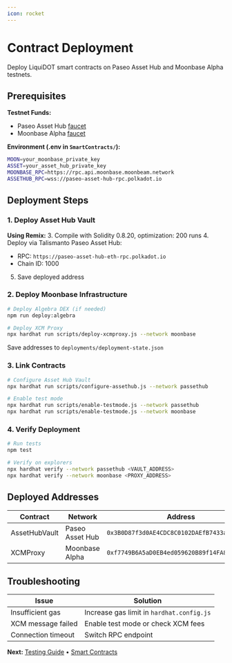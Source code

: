 ```yaml
---
icon: rocket
---
```


# Contract Deployment

Deploy LiquiDOT smart contracts on Paseo Asset Hub and Moonbase Alpha testnets.

## Prerequisites

**Testnet Funds:**

* Paseo Asset Hub  [faucet](https://faucet.paseo.network/)
* Moonbase Alpha  [faucet](https://faucet.moonbeam.network/)

**Environment (.env in `SmartContracts/`):**

```bash
MOON=your_moonbase_private_key
ASSET=your_asset_hub_private_key
MOONBASE_RPC=https://rpc.api.moonbase.moonbeam.network
ASSETHUB_RPC=wss://paseo-asset-hub-rpc.polkadot.io
```

## Deployment Steps

### 1. Deploy Asset Hub Vault

**Using Remix:**
3. Compile with Solidity 0.8.20, optimization: 200 runs
4. Deploy via Talismanto Paseo Asset Hub:
   * RPC: `https://paseo-asset-hub-eth-rpc.polkadot.io`
   * Chain ID: 1000
5. Save deployed address

### 2. Deploy Moonbase Infrastructure

```bash
# Deploy Algebra DEX (if needed)
npm run deploy:algebra

# Deploy XCM Proxy
npx hardhat run scripts/deploy-xcmproxy.js --network moonbase
```

Save addresses to `deployments/deployment-state.json`

### 3. Link Contracts

```bash
# Configure Asset Hub Vault
npx hardhat run scripts/configure-assethub.js --network passethub

# Enable test mode
npx hardhat run scripts/enable-testmode.js --network passethub
npx hardhat run scripts/enable-testmode.js --network moonbase
```

### 4. Verify Deployment

```bash
# Run tests
npm test

# Verify on explorers
npx hardhat verify --network passethub <VAULT_ADDRESS>
npx hardhat verify --network moonbase <PROXY_ADDRESS>
```

## Deployed Addresses

| Contract      | Network         | Address                                      |
| ------------- | --------------- | -------------------------------------------- |
| AssetHubVault | Paseo Asset Hub | `0x3B0D87f3d0AE4CDC8C0102DAEfB7433aaED15CCF` |
| XCMProxy      | Moonbase Alpha  | `0xf7749B6A5aD0EB4ed059620B89f14FA8e916ee41` |

## Troubleshooting

| Issue              | Solution                                  |
| ------------------ | ----------------------------------------- |
| Insufficient gas   | Increase gas limit in `hardhat.config.js` |
| XCM message failed | Enable test mode or check XCM fees        |
| Connection timeout | Switch RPC endpoint                       |

**Next:** [Testing Guide](testing-guide.md) • [Smart Contracts](smart-contracts.md)
